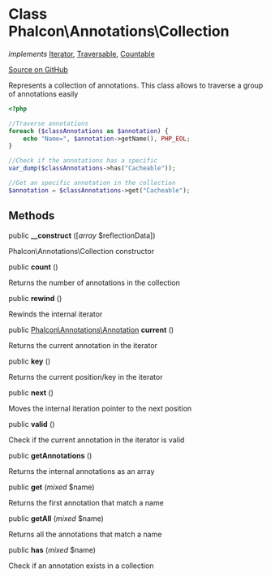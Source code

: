 # Class **Phalcon\\Annotations\\Collection**

*implements* [Iterator](http://php.net/manual/en/class.iterator.php), [Traversable](http://php.net/manual/en/class.traversable.php), [Countable](http://php.net/manual/en/class.countable.php)

<a href="https://github.com/phalcon/cphalcon/blob/master/phalcon/annotations/collection.zep" class="btn btn-default btn-sm">Source on GitHub</a>

Represents a collection of annotations. This class allows to traverse a group of annotations easily

```php
<?php

//Traverse annotations
foreach ($classAnnotations as $annotation) {
    echo "Name=", $annotation->getName(), PHP_EOL;
}

//Check if the annotations has a specific
var_dump($classAnnotations->has("Cacheable"));

//Get an specific annotation in the collection
$annotation = $classAnnotations->get("Cacheable");

```

## Methods
public  **__construct** ([*array* $reflectionData])

Phalcon\\Annotations\\Collection constructor

public  **count** ()

Returns the number of annotations in the collection

public  **rewind** ()

Rewinds the internal iterator

public [Phalcon\Annotations\Annotation](/en/3.1.2/api/Phalcon_Annotations_Annotation) **current** ()

Returns the current annotation in the iterator

public  **key** ()

Returns the current position/key in the iterator

public  **next** ()

Moves the internal iteration pointer to the next position

public  **valid** ()

Check if the current annotation in the iterator is valid

public  **getAnnotations** ()

Returns the internal annotations as an array

public  **get** (*mixed* $name)

Returns the first annotation that match a name

public  **getAll** (*mixed* $name)

Returns all the annotations that match a name

public  **has** (*mixed* $name)

Check if an annotation exists in a collection

